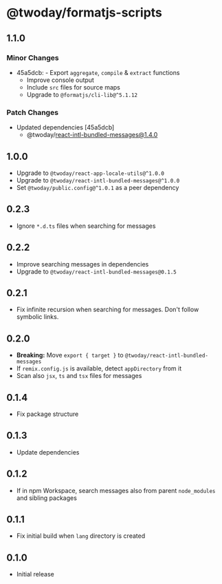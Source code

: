 # @twoday/formatjs-scripts

## 1.1.0

### Minor Changes

- 45a5dcb: - Export `aggregate`, `compile` & `extract` functions
  - Improve console output
  - Include `src` files for source maps
  - Upgrade to `@formatjs/cli-lib@^5.1.12`

### Patch Changes

- Updated dependencies [45a5dcb]
  - @twoday/react-intl-bundled-messages@1.4.0

## 1.0.0

- Upgrade to `@twoday/react-app-locale-utils@^1.0.0`
- Upgrade to `@twoday/react-intl-bundled-messages@^1.0.0`
- Set `@twoday/public.config@^1.0.1` as a peer dependency

## 0.2.3

- Ignore `*.d.ts` files when searching for messages

## 0.2.2

- Improve searching messages in dependencies
- Upgrade to `@twoday/react-intl-bundled-messages@0.1.5`

## 0.2.1

- Fix infinite recursion when searching for messages. Don't follow symbolic links.

## 0.2.0

- **Breaking:** Move `export { target }` to `@twoday/react-intl-bundled-messages`
- If `remix.config.js` is available, detect `appDirectory` from it
- Scan also `jsx`, `ts` and `tsx` files for messages

## 0.1.4

- Fix package structure

## 0.1.3

- Update dependencies

## 0.1.2

- If in npm Workspace, search messages also from parent `node_modules` and sibling packages

## 0.1.1

- Fix initial build when `lang` directory is created

## 0.1.0

- Initial release
